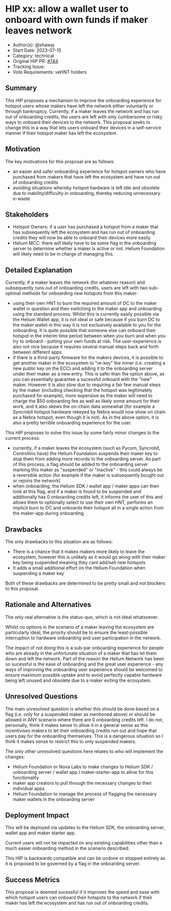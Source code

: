 # HIP xx: allow a wallet user to onboard with own funds if maker leaves network

- Author(s): @shawaj
- Start Date: 2023-07-15
- Category: technical
- Original HIP PR: [#744](https://github.com/helium/HIP/pull/744)
- Tracking Issue: <!-- leave this empty; maintainer will create a discussion issue -->
- Vote Requirements: veHNT holders

## Summary

This HIP proposes a mechanism to improve the onboarding experience for hotspot users whose makers have left the network either voluntarily or through bankruptcy. Currently, if a maker leaves the network and has run out of onboarding credits, the users are left with only cumbersome or risky ways to onboard their devices to the network. This proposal seeks to change this in a way that lets users onboard their devices in a self-service manner if their hotspot maker has left the ecosystem.

## Motivation

The key motivations for this proposal are as follows:

- an easier and safer onboarding experience for hotspot owners who have purchased from makers that have left the ecosystem and have run out of onboarding credits
- avoiding situations whereby hotspot hardware is left idle and obsolete due to inability/difficulty in onboarding, thereby reducing unnecessary e-waste

## Stakeholders

- Hotspot Owners: if a user has purchased a hotspot from a maker that has subsequently left the ecosystem and has run out of onboarding credits they will now be able to onboard their devices more easily
- Helium MCC: there will likely have to be some flag in the onboarding server to determine whether a maker is active or not. Helium Foundation will likely need to be in charge of managing this.

## Detailed Explanation

Currently, if a maker leaves the network (for whatever reason) and subsequently runs out of onboarding credits, users are left with two sub-optimal methods for onboarding new hotspots from this maker:

- using their own HNT to burn the required amount of DC to the maker wallet in question and then switching to the maker app and onboarding using the standard process. Whilst this is currently easily possible via the Helium Wallet app, it is not ideal or safe because if you burn DC to the maker wallet in this way it is not exclusively available to you for the onboarding. It is quite possible that someone else can onboard their hotspot in the interim time period between when you burn and when you try to onboard - putting your own funds at risk. The user-experience is also not nice because it requires several manual steps back and forth between different apps.
- if there is a third-party firmware for the makers devices, it is possible to get another maker in the ecosystem to "re-key" the miner (i.e. creating a new public key on the ECC) and adding it to the onboarding server under their maker as a new entry. This is safer than the option above, as you can essentially guarantee a sucessful onboard with the "new" maker. However it is also slow due to requiring a fair few manual steps by the maker (including checking that the hotspot was legitimately purchased for example), more expensive as the maker will need to charge the $50 onboarding fee as well as likely some amount for their work, and it also skews the on-chain data somewhat (for example a Syncrobit hotspot hardware rekeyed by Nebra would now show on chain as a Nebra hotspot, even though it is not). As in the above option, it is also a pretty terrible onboarding experience for the user.

This HIP proposes to solve this issue by some fairly minor changes to the current process:

- currently, if a maker leaves the ecosystem (such as Pycom, Syncrobit, Controllino have) the Helium Foundation suspends their maker key to stop them from adding more records to the onboarding server. As part of this process, a flag should be added to the onboarding server marking this maker as "suspended" or "inactive" - this could always be a reversible action (for example if the maker is subsequently bought out or rejoins the network)
- when onboarding, the Helium SDK / wallet app / maker apps can then look at this flag, and if a maker is found to be suspended and additionally has 0 onboarding credits left, it informs the user of this and allows them to optionally select to use their own HNT, performs an implicit burn to DC and onboards their hotspot all in a single action from the maker-app during onboarding

## Drawbacks

The only drawbacks to this situation are as follows:

- There is a chance that it makes makers more likely to leave the ecosystem, however this is unlikely as it would go along with their maker key being suspended meaning they cant add/sell new hotspots
- It adds a small additional effort on the Helium Foundation when suspending a maker key

Both of these drawbacks are determined to be pretty small and not blockers to this proposal.

## Rationale and Alternatives

The only real alternative is the status-quo, which is not ideal whatsoever. 

Whilst no options in the scenario of a maker leaving the ecosystem are particularly ideal, the priority should be to ensure the least-possible interruption to hardware onboarding and user participation in the network. 

The impact of not doing this is a sub-par onboarding experience for people who are already in the unfortunate situation of a maker that has let them down and left the network. Part of the reason the Helium Network has been so sucessful is the ease of onboarding and the great user experience - any ways of improving the onboarding user experience should be welcomed to ensure maximum possible uptake and to avoid perfectly capable hardware being left unused and obsolete due to a maker exiting the ecosystem.

## Unresolved Questions

The main unresolved question is whether this should be done based on a flag (i.e. only for a suspended maker as mentioned above) or should be allowed in ANY scenario where there are 0 onboarding credits left. I do not, personally, think it makes sense to allow it in a general sense as this incentivises makers to let their onboarding credits run out and hope that users pay for the onboarding themselves. This is a dangerous situation so I think it makes sense to restrict this to only suspended makers. 

The only other unresolved questions here relates to who will implement the changes:

- Helium Foundation or Nova Labs to make changes to Helium SDK / onboarding server / wallet app / maker-starter-app to allow for this functionality
- maker app creators to pull through the necessary changes to their individual apps
- Helium Foundation to manage the process of flagging the necessary maker wallets in the onboarding server

## Deployment Impact

This will be deployed via updates to the Helium SDK, the onboarding server, wallet app and maker starter app. 

Current users will not be impacted on any existing capabilities other than a much easier onboarding method in the scenario described.

This HIP is backwards compatible and can be undone or stopped entirely as it is proposed to be governed by a flag in the onboarding server.

## Success Metrics

This proposal is deemed sucessful if it improves the speed and ease with which hotspot users can onboard their hotspots to the network if their maker has left the ecosystem and has run out of onboarding credits.
